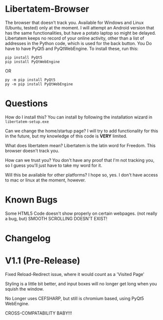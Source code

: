 # Libertatem-Browser
The browser that doesn't track you.  Available for Windows and Linux (Ubuntu, tested) only at the moment.
I will attempt an Android version that has the same functionalities, but have a potato laptop so might be delayed.
Libertatem keeps no record of your online activity, other than a list of addresses in the Python code, which is used for the back button.
You Do have to have PyQt5 and PyQtWebEngine.  To install these, run this:
```
pip install PyQt5
pip install PyQtWebEngine
```
OR
```
py -m pip install PyQt5
py -m pip install PyQtWebEngine
```

# Questions
How do I install this?
You can install by following the installation wizard in `libertatem-setup.exe`

Can we change the home/startup page?
I will try to add functionality for this in the future, but my knowledge of this code is **VERY** limited.

What does libertatem mean?
Libertatem is the latin word for Freedom.  This browser doesn't track you.

How can we trust you?
You don't have any proof that I'm not tracking you, so I guess you'll just have to take my word for it.

Will this be available for other platforms?
I hope so, yes.  I don't have access to mac or linux at the moment, however.

# Known Bugs
Some HTML5 Code doesn't show properly on certain webpages.
(not really a bug, but) SMOOTH SCROLLING DOESN'T EXIST!

# Changelog #

# V1.1 (Pre-Release) #
Fixed Reload-Redirect issue, where it would count as a 'Visited Page'

Styling is a little bit better, and input boxes will no longer get long when you squish the window.

No Longer uses CEFSHARP, but still is chromium based, using PyQt5 WebEngine.

CROSS-COMPATABILITY BABY!!!
